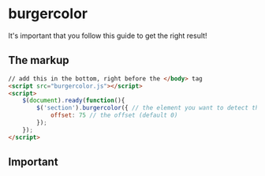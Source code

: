 # burgercolor
It's important that you follow this guide to get the right result!

## The markup
```html
// add this in the bottom, right before the </body> tag
<script src="burgercolor.js"></script>
<script>
	$(document).ready(function(){
		$('section').burgercolor({ // the element you want to detect the background color of
			offset: 75 // the offset (default 0)
		});
	});
</script>
```
## Important
